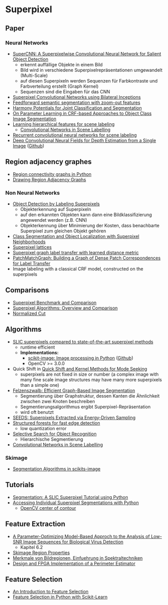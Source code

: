 # Superpixel

## Paper

### Neural Networks

* [SuperCNN: A Superpixelwise Convolutional Neural Network for Salient Object Detection](http://www.shengfenghe.com/uploads/1/5/1/3/15132160/supercnn_ijcv2015.pdf)
  * erkennt auffällige Objekte in einem Bild
  * Bild wird in verschiedene Superpixelrepräsentationen umgewandelt (Multi-Scale)
  * auf diesen Superpixeln werden Sequenzen für Farbkontraste und Farbverteilung erstellt (Graph Kernel)
  * Sequenzen sind die Eingaben für das CNN
* [Superpixel Convolutional Networks using Bilateral Inceptions](https://arxiv.org/pdf/1511.06739v5.pdf)
* [Feedforward semantic segmentation with zoom-out features](http://www.cv-foundation.org/openaccess/content_cvpr_2015/papers/Mostajabi_Feedforward_Semantic_Segmentation_2015_CVPR_paper.pdf)
* [Harmony Potentials for Joint Classification and Segmentation](http://www.cat.uab.es/~joost/papers/cvpr2010.pdf)
* [On Parameter Learning in CRF-based Approaches to Object Class Image Segmentation](https://www.vision.ee.ethz.ch/en/publications/papers/proceedings/eth_biwi_00742.pdf)
* [Learning hierarchical features for scene labeling](http://yann.lecun.com/exdb/publis/pdf/farabet-pami-13.pdf)
  * [Convolutional Networks in Scene Labelling](http://cs231n.stanford.edu/reports/ashwinpp_final_report.pdf)
* [Recurrent convolutional neural networks for scene labeling](http://jmlr.org/proceedings/papers/v32/pinheiro14.pdf)
* [Deep Convolutional Neural Fields for Depth Estimation from a Single Image](https://arxiv.org/pdf/1411.6387v2.pdf) ([Github](https://github.com/slundqui/superpixelDepth))

## Region adjacency graphes

* [Region connectivity graphs in
  Python](http://peekaboo-vision.blogspot.de/2011/08/region-connectivity-graphs-in-python.html)
* [Drawing Region Adjacency
  Graphs](https://vcansimplify.wordpress.com/2014/08/15/604/)

### Non Neural Networks

* [Object Detection by Labeling Superpixels](http://www.cv-foundation.org/openaccess/content_cvpr_2015/papers/Yan_Object_Detection_by_2015_CVPR_paper.pdf)
  * Objekterkennung auf Superpixeln
  * auf den erkannten Objekten kann dann eine Bildklassifizierung angewendet werden (z.B. CNN)
  * Objekterkennung über Minimierung der Kosten, dass benachbarte Superpixel zum gleichen Objekt gehören
* [Class Segmentation and Object Localization with Superpixel Neighborhoods](http://www.vision.cs.ucla.edu/papers/fulkersonVS09.pdf)
* [Superpixel lattices](https://pdfs.semanticscholar.org/1328/880541640d3c9aa1ce7b5201f90d6c4e0925.pdf)
* [Superpixel graph label transfer with learned distance metric](http://users.cecs.anu.edu.au/~sgould/papers/eccv14-spgraph.pdf)
* [PatchMatchGraph: Building a Graph of Dense Patch Correspondences for Label Transfer](https://www.vision.ee.ethz.ch/en/publications/papers/proceedings/eth_biwi_00742.pdf)
* Image labeling with a classical CRF model, constructed on the superpixels

## Comparisons

* [Superpixel Benchmark and Comparison](https://www.tu-chemnitz.de/etit/proaut/rsrc/neubert_protzel_superpixel.pdf)
* [Superpixel Algorithms: Overview and Comparison](http://davidstutz.de/superpixel-algorithms-overview-comparison/)
* [Normalized
  Cut](http://scikit-image.org/docs/dev/auto_examples/segmentation/plot_ncut.html)

## Algorithms

* [SLIC superpixels compared to state-of-the-art superpixel
  methods](https://infoscience.epfl.ch/record/177415/files/Superpixel_PAMI2011-2.pdf)
  * runtime efficient
  * **Implementations:**
    * [scikit-image: Image processing in Python](http://scikit-image.org/) ([Github](https://github.com/scikit-image/scikit-image))
    * OpenCV >= 3.0.0
* Quick Shift in [Quick Shift and Kernel Methods for Mode 
  Seeking](http://vision.cs.ucla.edu/papers/vedaldiS08quick.pdf)
  * superpixels are not fixed in size or number (a complex image with many fine scale image structures may have many more superpixels than a simple one)
* [Felzenszwalb: Efficient Graph-Based Image 
  Segmentation](http://cs.brown.edu/~pff/papers/seg-ijcv.pdf)
  * Segmentierung über Graphstruktur, dessen Kanten die Ähnlichkeit zwischen zwei Knoten beschreiben
  * Segmentierungsalgorithmus ergibt Superpixel-Repräsentation
  * wird oft benutzt
* [SEEDS: Superpixels Extracted via Energy-Driven
  Sampling](http://www.mvdblive.org/seeds/)
* [Structured forests for fast edge 
  detection](https://www.microsoft.com/en-us/research/wp-content/uploads/2013/12/DollarICCV13edges.pdf)
  * low quantization error
* [Selective Search for Object Recognition](https://ivi.fnwi.uva.nl/isis/publications/bibtexbrowser.php?key=UijlingsIJCV2013&bib=all.bib)
  * Hierarchische Segmentierung
* [Convolutional Networks in Scene 
  Labelling](http://cs231n.stanford.edu/reports/ashwinpp_final_report.pdf)

### Skimage

* [Segmentation Algorithms in
  scikits-image](http://peekaboo-vision.blogspot.de/2012/09/segmentation-algorithms-in-scikits-image.html)

## Tutorials

* [Segmentation: A SLIC Superpixel Tutorial using Python](http://www.pyimagesearch.com/2014/07/28/a-slic-superpixel-tutorial-using-python/)
* [Accessing Individual Superpixel Segmentations with Python](http://www.pyimagesearch.com/2014/12/29/accessing-individual-superpixel-segmentations-python/)
  * [OpenCV center of contour](http://www.pyimagesearch.com/2016/02/01/opencv-center-of-contour/)

## Feature Extraction

* [A Parameter-Optimizing Model-Based Approch to the Analysis of Low-SNR Image
  Sequences for Biological Virus
  Detection](https://eldorado.tu-dortmund.de/handle/2003/35229)
  * Kapitel 6.2
* [Skimage Region
  Properties](http://scikit-image.org/docs/dev/api/skimage.measure.html#skimage.measure.regionprops)
* [Merkmale von Bildregionen, Einfuehrung in 
  Spektraltechniken](http://www-home.fh-konstanz.de/~mfranz/ibv_files/lect09_spectr.pdf)
* [Design and FPGA Implementation of a Perimeter 
  Estimator](http://www.maa.org/sites/default/files/images/upload_library/applets/CirclesRedistrict/perimeter.doc)

## Feature Selection

* [An Introduction to Feature
  Selection](http://machinelearningmastery.com/an-introduction-to-feature-selection/)
* [Feature Selection in Python with 
  Scikit-Learn](http://machinelearningmastery.com/feature-selection-in-python-with-scikit-learn/)
